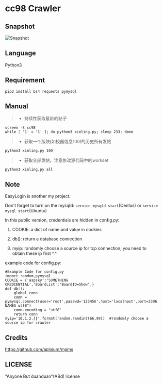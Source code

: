 # cc98 Crawler

## Snapshot
![Snapshot](https://raw.githubusercontent.com/zjuchenyuan/cc98/master/doc/snapshot.jpg)

## Language
Python3

## Requirement
`pip3 install bs4 requests pymysql`

## Manual

> * 持续性获取最新的帖子

    screen -S cc98
    while [ '1' = '1' ]; do python3 xinling.py; sleep 233; done

> * 获取一个版块(如校园信息100)的历史所有发帖

    python3 xinling.py 100
    
> * 获取全部发帖，注意修改源代码中的workset

    python3 xinling.py all

## Note
EasyLogin is another my project.

Don't forget to turn on the mysqld: `service mysqld start`(Centos) or `service mysql start`(Ubuntu)

In this public version, credentials are hidden in config.py:

1. COOKIE: a dict of name and value in cookies

2. db(): return a database connection

3. myip: randomly choose a source ip for tcp connection, you need to obtain these ip first ^.^

example code for config.py:

    #Example Code for config.py
    import random,pymysql
    COOKIE = {'aspsky':'SOMETHING CREDIENTIAL','BoardList':'BoardID=Show',}
    def db():
        global conn
        conn = pymysql.connect(user='root',passwd='123456',host='localhost',port=3306,db='cc98',charset='utf8',init_command="set NAMES utf8")
        conn.encoding = "utf8"
        return conn
    myip='10.1.2.{}'.format(random.randint(66,99))  #randomly choose a source ip for crawler


## Credits
https://github.com/aploium/mpms

## LICENSE
"Anyone But duanduan"(ABd) license

